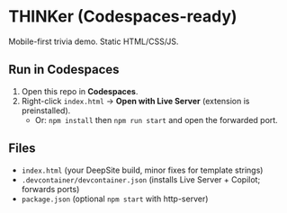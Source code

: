 # THINKer (Codespaces-ready)
Mobile-first trivia demo. Static HTML/CSS/JS.

## Run in Codespaces
1. Open this repo in **Codespaces**.
2. Right-click `index.html` → **Open with Live Server** (extension is preinstalled).
   - Or: `npm install` then `npm run start` and open the forwarded port.

## Files
- `index.html` (your DeepSite build, minor fixes for template strings)
- `.devcontainer/devcontainer.json` (installs Live Server + Copilot; forwards ports)
- `package.json` (optional `npm start` with http-server)
